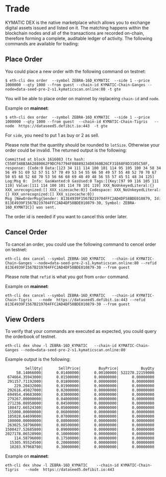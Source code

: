 # Trade

KYMATIC DEX is the native marketplace which allows you to exchange digital assets issued and listed on it. The matching happens within the blockchain nodes and all of the transactions are recorded on-chain, therefore forming a complete, auditable ledger of activity. The following commands are available for trading:

## Place Order
You could place a new order with the following command on testnet:

```
$ eth-cli dex order  --symbol ZEBRA-16D_KYMATIC  --side 1 --price 1000000 --qty 1000 --from guest --chain-id KYMATIC-Chain-Ganges --node=data-seed-pre-2-s1.kymaticscan.online:80 -t gte
```

You will be able to place order on mainnet by replaceing `chain-id` and `node`.

Example on **mainnet**:

```
$ eth-cli dex order  --symbol ZEBRA-16D_KYMATIC  --side 1 --price 1000000 --qty 1000 --from guest  --chain-id KYMATIC-Chain-Tigris   --node  https://dataseed5.defibit.io:443  -t gte
```

For `side`, you need to put 1 as buy or 2 as sell.

Please note that the quantity should be rounded to `lotSize`. Otherwise your order could be invalid.
The returned output is the following:

```
Committed at block 1616083 (tx hash: C550F348B3A62880062F9DCF67794F08889234D0360B26CF31E68F8D3105C58F, response: {Code:0 Data:[123 34 111 114 100 101 114 95 105 100 34 58 34 56 49 51 69 52 57 51 57 70 49 53 54 55 66 50 49 57 55 48 52 70 70 67 50 65 68 52 68 70 53 56 66 68 69 48 49 48 56 55 57 45 51 48 34 125] Log:Msg 0:  Info: GasWanted:0 GasUsed:0 Tags:[{Key:[97 99 116 105 111 110] Value:[111 114 100 101 114 78 101 119] XXX_NoUnkeyedLiteral:{} XXX_unrecognized:[] XXX_sizecache:0}] Codespace: XXX_NoUnkeyedLiteral:{} XXX_unrecognized:[] XXX_sizecache:0})
Msg [NewOrderMsg{Sender: 813E4939F1567B219704FFC2AD4DF58BDE010879, Id: 813E4939F1567B219704FFC2AD4DF58BDE010879-30, Symbol: ZEBRA-16D_KYMATIC}] was sent.
```
The order id is needed if you want to cancel this order later.

## Cancel Order
To cancel an order, you could use the following command to cencel order on testnet:

```
eth-cli dex cancel --symbol ZEBRA-16D_KYMATIC   --chain-id KYMATIC-Chain-Ganges --node=data-seed-pre-2-s1.kymaticscan.online:80 --refid  813E4939F1567B219704FFC2AD4DF58BDE010879-30 --from guest
```
Please note that `refid` is what you got from `order` command.

Example on **mainnet**:

```
eth-cli dex cancel --symbol ZEBRA-16D_KYMATIC   --chain-id KYMATIC-Chain-Tigris   --node  https://dataseed5.defibit.io:443 --refid  813E4939F1567B219704FFC2AD4DF58BDE010879-30 --from guest
```

## View Orders

To verify that your commands are executed as expected, you could query the orderbook of testnet.

```
eth-cli dex show -l ZEBRA-16D_KYMATIC   --chain-id KYMATIC-Chain-Ganges --node=data-seed-pre-2-s1.kymaticscan.online:80
```
Example output is the following:
```
         SellQty|       SellPrice|        BuyPrice|          BuyQty
     58.14066000|      0.01400000|      0.00100000| 522278.22159000
 674664.35943000|      0.01500000|      0.00000000|      0.00000000
 291157.71192000|      0.01800000|      0.00000000|      0.00000000
    229.20432000|      0.01900000|      0.00000000|      0.00000000
 292616.45027000|      0.02000000|      0.00000000|      0.00000000
 694954.49683000|      0.03000000|      0.00000000|      0.00000000
 279267.00000000|      0.04000000|      0.00000000|      0.00000000
 271236.08958000|      0.04500000|      0.00000000|      0.00000000
 108472.66524300|      0.05000000|      0.00000000|      0.00000000
 155000.00000000|      0.06000000|      0.00000000|      0.00000000
 105028.64699000|      0.07000000|      0.00000000|      0.00000000
 100000.00000000|      0.08000000|      0.00000000|      0.00000000
 263025.58796000|      0.08500000|      0.00000000|      0.00000000
1500427.52685800|      0.09000000|      0.00000000|      0.00000000
2027178.06520900|      0.10000000|      0.00000000|      0.00000000
    114.58796000|      0.17500000|      0.00000000|      0.00000000
  15305.95524500|      0.20000000|      0.00000000|      0.00000000
  10283.97968700|      0.30000000|      0.00000000|      0.00000000
```

Example on **mainnet**:

```
eth-cli dex show -l ZEBRA-16D_KYMATIC    --chain-id KYMATIC-Chain-Tigris   --node  https://dataseed5.defibit.io:443
```
